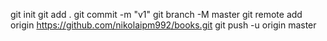 git init
git add .
git commit -m "v1"
git branch -M master
git remote add origin https://github.com/nikolaipm992/books.git
git push -u origin master